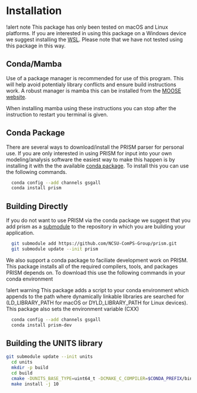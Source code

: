 # Installation

!alert note
This package has only been tested on macOS and Linux platforms. If you are interested in using this package on a Windows device we suggest installing the [WSL](https://learn.microsoft.com/en-us/windows/wsl/install). Please note that we have not tested using this package in this way.

## Conda/Mamba

Use of a package manager is recommended for use of this program. This will help avoid potentialy library conflicts and ensure build instructions work. A robust manager is mamba this can be installed from the [MOOSE website](https://mooseframework.inl.gov/getting_started/installation/conda.html).

When installing mamba using these instructions you can stop after the instruction to restart you terminal is given.

## Conda Package

There are several ways to download/install the PRISM parser for personal use. If you are only interested in using PRISM for input into your own modeling/analysis software the easiest way to make this happen is by installing it with the the available [conda package](https://anaconda.org/gsgall/prism). To install this you can use the following commands.

```bash
  conda config --add channels gsgall
  conda install prism
```

## Building Directly

If you do not want to use PRISM via the conda package we suggest that you add prism as a [submodule](https://git-scm.com/book/en/v2/Git-Tools-Submodules) to the repository in which you are building your application.

```bash
  git submodule add https://github.com/NCSU-ComPS-Group/prism.git
  git submodule update --init prism
```

 We also support a conda package to faciliate development work on PRISM. This package installs all of the required compilers, tools, and packages PRISM depends on. To download this use the following commands in your conda environment

!alert warning
This package adds a script to your conda environment which appends to the path where dynamically linkable libraries are searched for (LD_LIBRARY_PATH for macOS or DYLD_LIBRARY_PATH for Linux devices). This package also sets the environment variable (CXX)

```bash
  conda config --add channels gsgall
  conda install prism-dev
```

## Building the UNITS library 

```bash
git submodule update --init units
  cd units
  mkdir -p build
  cd build
  cmake -DUNITS_BASE_TYPE=uint64_t -DCMAKE_C_COMPILER=$CONDA_PREFIX/bin/clang -DCMAKE_CXX_COMPILER=$CONDA_PREFIX/bin/clang++ -DCMAKE_CXX_STANDARD=17 -DUNITS_INSTALL=ON -Wno-dev -DCMAKE_INSTALL_PREFIX=$CONDA_PREFIX ..
  make install -j 10
```
